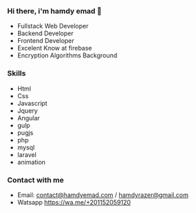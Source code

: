 ### Hi there, i'm hamdy emad 👋

- Fullstack Web Developer
- Backend Developer
- Frontend Developer
- Excelent Know at firebase
- Encryption Algorithms Background

### Skills
- Html
- Css
- Javascript
- Jquery
- Angular
- gulp
- pugjs
- php
- mysql
- laravel
- animation

### Contact with me
- Email: contact@hamdyemad.com / hamdyrazer@gmail.com
- Watsapp https://wa.me/+201152059120

<!--
**hamdyemad/hamdyemad** is a ✨ _special_ ✨ repository because its `README.md` (this file) appears on your GitHub profile.

Here are some ideas to get you started:

- 🔭 I’m currently working on ...
- 🌱 I’m currently learning ...
- 👯 I’m looking to collaborate on ...
- 🤔 I’m looking for help with ...
- 💬 Ask me about ...
- 📫 How to reach me: ...
- 😄 Pronouns: ...
- ⚡ Fun fact: ...
-->
